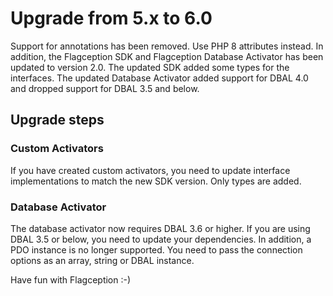 # Upgrade from 5.x to 6.0
Support for annotations has been removed. Use PHP 8 attributes instead. In addition, the Flagception SDK and Flagception Database Activator has been updated to version 2.0.
The updated SDK added some types for the interfaces. The updated Database Activator added support for DBAL 4.0 and dropped support for DBAL 3.5 and below.

## Upgrade steps
### Custom Activators
If you have created custom activators, you need to update interface implementations to match the new SDK version. Only types are added.

### Database Activator
The database activator now requires DBAL 3.6 or higher. If you are using DBAL 3.5 or below, you need to update your dependencies.
In addition, a PDO instance is no longer supported. You need to pass the connection options as an array, string or DBAL instance.

Have fun with Flagception :-)
